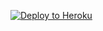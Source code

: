 
<p><a href="https://dashboard.heroku.com/new?template=https://github.com/sky76gi /play"> <img src="https://www.herokucdn.com/deploy/button.svg" alt="Deploy to Heroku" /></a></p>
